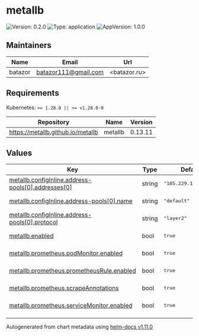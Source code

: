 # metallb

![Version: 0.2.0](https://img.shields.io/badge/Version-0.2.0-informational?style=flat-square) ![Type: application](https://img.shields.io/badge/Type-application-informational?style=flat-square) ![AppVersion: 1.0.0](https://img.shields.io/badge/AppVersion-1.0.0-informational?style=flat-square)

## Maintainers

| Name | Email | Url |
| ---- | ------ | --- |
| batazor | <batazor111@gmail.com> | <batazor.ru> |

## Requirements

Kubernetes: `>= 1.28.0 || >= v1.28.0-0`

| Repository | Name | Version |
|------------|------|---------|
| https://metallb.github.io/metallb | metallb | 0.13.11 |

## Values

<table height="400px" >
	<thead>
		<th>Key</th>
		<th>Type</th>
		<th>Default</th>
		<th>Description</th>
	</thead>
	<tbody>
		<tr>
			<td id="metallb--configInline--address-pools[0]--addresses[0]"><a href="./values.yaml#L21">metallb.configInline.address-pools[0].addresses[0]</a></td>
			<td>
string
</td>
			<td>
				<div style="max-width: 300px;">
<pre lang="json">
"185.229.119.55/32"
</pre>
</div>
			</td>
			<td></td>
		</tr>
		<tr>
			<td id="metallb--configInline--address-pools[0]--name"><a href="./values.yaml#L18">metallb.configInline.address-pools[0].name</a></td>
			<td>
string
</td>
			<td>
				<div style="max-width: 300px;">
<pre lang="json">
"default"
</pre>
</div>
			</td>
			<td></td>
		</tr>
		<tr>
			<td id="metallb--configInline--address-pools[0]--protocol"><a href="./values.yaml#L19">metallb.configInline.address-pools[0].protocol</a></td>
			<td>
string
</td>
			<td>
				<div style="max-width: 300px;">
<pre lang="json">
"layer2"
</pre>
</div>
			</td>
			<td></td>
		</tr>
		<tr>
			<td id="metallb--enabled"><a href="./values.yaml#L2">metallb.enabled</a></td>
			<td>
bool
</td>
			<td>
				<div style="max-width: 300px;">
<pre lang="json">
true
</pre>
</div>
			</td>
			<td></td>
		</tr>
		<tr>
			<td id="metallb--prometheus--podMonitor--enabled"><a href="./values.yaml#L8">metallb.prometheus.podMonitor.enabled</a></td>
			<td>
bool
</td>
			<td>
				<div style="max-width: 300px;">
<pre lang="json">
true
</pre>
</div>
			</td>
			<td></td>
		</tr>
		<tr>
			<td id="metallb--prometheus--prometheusRule--enabled"><a href="./values.yaml#L14">metallb.prometheus.prometheusRule.enabled</a></td>
			<td>
bool
</td>
			<td>
				<div style="max-width: 300px;">
<pre lang="json">
true
</pre>
</div>
			</td>
			<td></td>
		</tr>
		<tr>
			<td id="metallb--prometheus--scrapeAnnotations"><a href="./values.yaml#L5">metallb.prometheus.scrapeAnnotations</a></td>
			<td>
bool
</td>
			<td>
				<div style="max-width: 300px;">
<pre lang="json">
true
</pre>
</div>
			</td>
			<td></td>
		</tr>
		<tr>
			<td id="metallb--prometheus--serviceMonitor--enabled"><a href="./values.yaml#L11">metallb.prometheus.serviceMonitor.enabled</a></td>
			<td>
bool
</td>
			<td>
				<div style="max-width: 300px;">
<pre lang="json">
true
</pre>
</div>
			</td>
			<td></td>
		</tr>
	</tbody>
</table>

----------------------------------------------
Autogenerated from chart metadata using [helm-docs v1.11.0](https://github.com/norwoodj/helm-docs/releases/v1.11.0)
